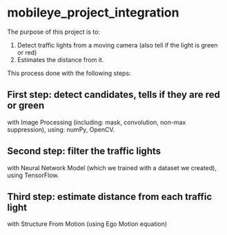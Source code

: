 # mobileye_project_integration
The purpose of this project is to:  
1. Detect traffic lights from a moving camera (also tell if the light is green or red)  
2. Estimates the distance from it.

This process done with the following steps:  
## First step: detect candidates, tells if they are red or green
with Image Processing (including: mask, convolution, non-max suppression), using: numPy, OpenCV.  
## Second step: filter the traffic lights  
with Neural Network Model (which we trained with a dataset we created), using TensorFlow.  
## Third step: estimate distance from each traffic light  
with Structure From Motion (using Ego Motion equation)  

